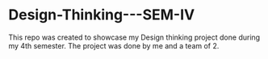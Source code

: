 # Design-Thinking---SEM-IV

This repo was created to showcase my Design thinking project done during my 4th semester. The project was done by me and a team of 2.
